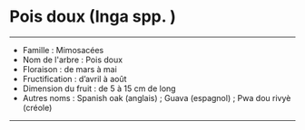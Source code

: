 # Pois doux (Inga spp. )

---

- Famille : Mimosacées
- Nom de l'arbre : Pois doux
- Floraison : de mars à mai
- Fructification : d’avril à août
- Dimension du fruit : de 5 à 15 cm de long
- Autres noms : Spanish oak (anglais) ; Guava (espagnol) ; Pwa dou rivyè (créole)

---
